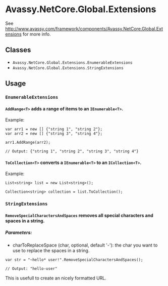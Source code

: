 
# Avassy.NetCore.Global.Extensions

See http://www.avassy.com/framework/components/Avassy.NetCore.Global.Extensions for more info.

## Classes

- `Avassy.NetCore.Global.Extensions.EnumerableExtensions`
- `Avassy.NetCore.Global.Extensions.StringExtensions`

## Usage

### `EnumerableExtensions`

#### `AddRange<T>` adds a range of items to an `IEnumerable<T>`.

Example:

```
var arr1 = new [] {"string 1", "string 2"};
var arr2 = new [] {"string 3", "string 4"};

arr1.AddRange(arr2);

// Output: {"string 1", "string 2", "string 3", "string 4"}
```


#### `ToCollection<T>` converts a `IEnumerable<T>` to an `ICollection<T>`.

Example:

```
List<string> list = new List<string>();

Collection<string> collection = list.ToCollection();
```

### `StringExtensions`

#### `RemoveSpecialCharactersAndSpaces` removes all special characters and spaces in a string.

##### Parameters:

- charToReplaceSpace (char, optional, default '-'): the char you want to use to replace the spaces in a string.

```
var str = "~hello* user!".RemoveSpecialCharactersAndSpaces();

// Output: "hello-user"
```

This is usefull to create an nicely formatted URL.

